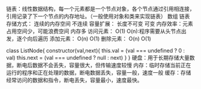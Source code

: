 链表：线性数据结构，每一个元素都是一个节点对象，各个节点通过引用相连接，引用记录了下一个节点的内存地址。（一般使用对象和类来实现链表）
                 数组                链表
存储方式：    连续的内存空间          不连续
容量扩展：      长度不可变             可变
内存效率：元素占用空间少，可能浪费空间  内存多
访问元素：        O(1)                O(n):程序需要从头节点出发，逐个向后遍历
添加元素：        O(n)                O(1)
删除元素：        O(n)                O(1)

class ListNode{
    constructor(val,next){
        this.val = (val === undefined ? 0 : val)
        this.next = (val === undefined ? null : next)
    }
}
硬盘：用于长期存储大量数据，断电后数据不会丢失，容量很大，但传输速度较慢
内存：临时存储当前正在运行的程序和正在处理的数据，断电数据丢失，容量一般，速度一般
缓存：存储经常访问的数据和指令，断电丢失，容量最小，速度最快。
